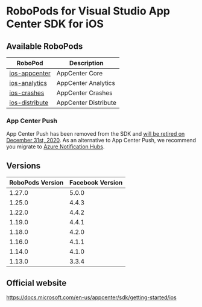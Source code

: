 # RoboPods for Visual Studio App Center SDK for iOS

## Available RoboPods

| RoboPod                           | Description                               |
|-----------------------------------|-------------------------------------------|
| [ios-appcenter](ios-core/)        | AppCenter Core                            |
| [ios-analytics](ios-analytics/)   | AppCenter Analytics                       |
| [ios-crashes](ios-crashes/)       | AppCenter Crashes                         |
| [ios-distribute](ios-distribute/) | AppCenter Distribute                      |

### App Center Push
App Center Push has been removed from the SDK and [will be retired on December 31st, 2020](https://devblogs.microsoft.com/appcenter/migrating-off-app-center-push/).
As an alternative to App Center Push, we recommend you migrate to [Azure Notification Hubs](../azure/ios-notification-hubs).

## Versions

| RoboPods Version | Facebook Version |
|------------------|------------------|
| 1.27.0           | 5.0.0            |
| 1.25.0           | 4.4.3            |
| 1.22.0           | 4.4.2            |
| 1.19.0           | 4.4.1            |
| 1.18.0           | 4.2.0            |
| 1.16.0           | 4.1.1            |
| 1.14.0           | 4.1.0            |
| 1.13.0           | 3.3.4            |

## Official website

https://docs.microsoft.com/en-us/appcenter/sdk/getting-started/ios
